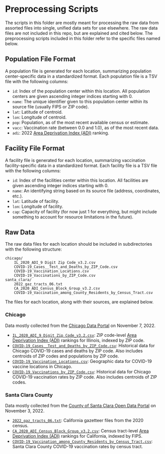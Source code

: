 # Preprocessing Scripts

The scripts in this folder are mostly meant for processing the raw data from assorted files into single, unified data sets for use elsewhere. The raw data files are not included in this repo, but are explained and cited below. The preprocessing scripts included in this folder refer to the specific files named below.

## Population File Format

A population file is generated for each location, summarizing population center-specific data in a standardized format. Each population file is a TSV file with the following columns:

* `id`: Index of the population center within this location. All population centers are given ascending integer indices starting with 0.
* `name`: The unique identifier given to this population center within its source file (usually FIPS or ZIP code).
* `lat`: Latitude of centroid.
* `lon`: Longitude of centroid.
* `pop`: Population, as of the most recent available census or estimate.
* `vacc`: Vaccination rate (between 0.0 and 1.0), as of the most recent data.
* `adi`: 2022 [Area Deprivation Index (ADI)](https://www.nejm.org/doi/full/10.1056/NEJMp1802313) ranking.

## Facility File Format

A facility file is generated for each location, summarizing vaccination facility-specific data in a standardized format. Each facility file is a TSV file with the following columns:

* `id`: Index of the facilities center within this location. All facilities are given ascending integer indices starting with 0.
* `name`: An identifying string based on its source file (address, coordinates, etc.).
* `lat`: Latitude of facility.
* `lon`: Longitude of facility.
* `cap`: Capacity of facility (for now just 1 for everything, but might include something to account for resource limitations in the future).

## Raw Data

The raw data files for each location should be included in subdirectories with the following structure:
```
chicago/
    IL_2020_ADI_9 Digit Zip Code_v3.2.csv
    COVID-19_Cases__Test_and_Deaths_by_ZIP_Code.csv
    COVID-19_Vaccination_Locations.csv
    COVID-19_Vaccinations_by_ZIP_Code.csv
santa_clara/
    2022_gaz_tracts_06.txt
    CA_2020_ADI_Census_Block_Group_v3.2.csv
    COVID-19_Vaccination_among_County_Residents_by_Census_Tract.csv
```
The files for each location, along with their sources, are explained below.

### Chicago

Data mostly collected from the [Chicago Data Portal](https://data.cityofchicago.org/) on November 7, 2022.

* [`IL_2020_ADI_9 Digit Zip Code_v3.2.csv`](https://www.neighborhoodatlas.medicine.wisc.edu/): ZIP code-level [Area Deprivation Index (ADI)](https://www.nejm.org/doi/full/10.1056/NEJMp1802313) rankings for Illinois, indexed by ZIP code.
* [`COVID-19_Cases__Test_and_Deaths_by_ZIP_Code.csv`](https://data.cityofchicago.org/Health-Human-Services/COVID-19-Cases-Tests-and-Deaths-by-ZIP-Code/yhhz-zm2v): Historical data for Chicago COVID-19 cases and deaths by ZIP code. Also includes centroids of ZIP codes and populations by ZIP code.
* [`COVID-19_Vaccination_Locations.csv`](https://data.cityofchicago.org/Health-Human-Services/COVID-19-Vaccination-Locations/6q3z-9maq): Geographic data for COVID-19 vaccine locations in Chicago.
* [`COVID-19_Vaccinations_by_ZIP_Code.csv`](https://data.cityofchicago.org/Health-Human-Services/COVID-19-Vaccinations-by-ZIP-Code/553k-3xzc): Historical data for Chicago COVID-19 vaccination rates by ZIP code. Also includes centroids of ZIP codes.

### Santa Clara County

Data mostly collected from the [County of Santa Clara Open Data Portal](https://data.sccgov.org/) on November 3, 2022.

* [`2022_gaz_tracts_06.txt`](https://www.census.gov/geographies/reference-files/time-series/geo/gazetteer-files.html): California gazetteer files from the 2020 census.
* [`CA_2020_ADI_Census_Block_Group_v3.2.csv`](https://www.neighborhoodatlas.medicine.wisc.edu/): Census tract-level [Area Deprivation Index (ADI)](https://www.nejm.org/doi/full/10.1056/NEJMp1802313) rankings for California, indexed by FIPS.
* [`COVID-19_Vaccination_among_County_Residents_by_Census_Tract.csv`](https://data.sccgov.org/COVID-19/COVID-19-Vaccination-among-County-Residents-by-Cen/qx2e-7jz2): Santa Clara County COVID-19 vaccination rates by census tract.
